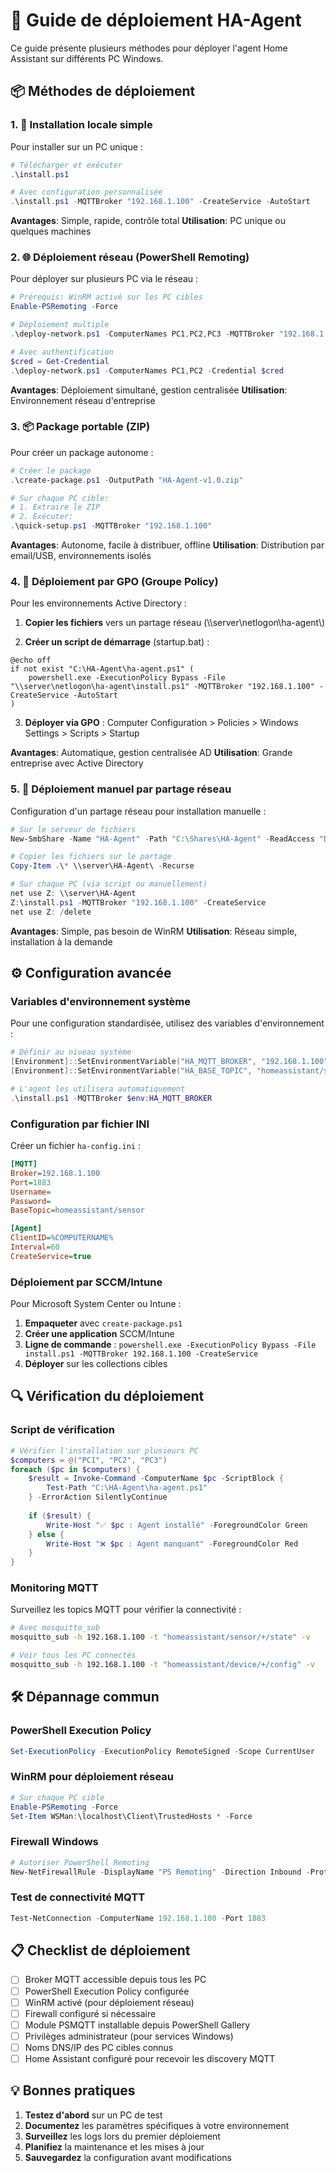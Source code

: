 # 🚀 Guide de déploiement HA-Agent

Ce guide présente plusieurs méthodes pour déployer l'agent Home Assistant sur différents PC Windows.

## 📦 Méthodes de déploiement

### 1. 🎯 Installation locale simple

Pour installer sur un PC unique :

```powershell
# Télécharger et exécuter
.\install.ps1

# Avec configuration personnalisée
.\install.ps1 -MQTTBroker "192.168.1.100" -CreateService -AutoStart
```

**Avantages**: Simple, rapide, contrôle total
**Utilisation**: PC unique ou quelques machines

### 2. 🌐 Déploiement réseau (PowerShell Remoting)

Pour déployer sur plusieurs PC via le réseau :

```powershell
# Prérequis: WinRM activé sur les PC cibles
Enable-PSRemoting -Force

# Déploiement multiple
.\deploy-network.ps1 -ComputerNames PC1,PC2,PC3 -MQTTBroker "192.168.1.100" -CreateService

# Avec authentification
$cred = Get-Credential
.\deploy-network.ps1 -ComputerNames PC1,PC2 -Credential $cred
```

**Avantages**: Déploiement simultané, gestion centralisée
**Utilisation**: Environnement réseau d'entreprise

### 3. 📦 Package portable (ZIP)

Pour créer un package autonome :

```powershell
# Créer le package
.\create-package.ps1 -OutputPath "HA-Agent-v1.0.zip"

# Sur chaque PC cible:
# 1. Extraire le ZIP
# 2. Exécuter:
.\quick-setup.ps1 -MQTTBroker "192.168.1.100"
```

**Avantages**: Autonome, facile à distribuer, offline
**Utilisation**: Distribution par email/USB, environnements isolés

### 4. 💾 Déploiement par GPO (Groupe Policy)

Pour les environnements Active Directory :

1. **Copier les fichiers** vers un partage réseau (\\\\server\\netlogon\\ha-agent\\)

2. **Créer un script de démarrage** (startup.bat) :
```batch
@echo off
if not exist "C:\HA-Agent\ha-agent.ps1" (
    powershell.exe -ExecutionPolicy Bypass -File "\\server\netlogon\ha-agent\install.ps1" -MQTTBroker "192.168.1.100" -CreateService -AutoStart
)
```

3. **Déployer via GPO** : Computer Configuration > Policies > Windows Settings > Scripts > Startup

**Avantages**: Automatique, gestion centralisée AD
**Utilisation**: Grande entreprise avec Active Directory

### 5. 🔧 Déploiement manuel par partage réseau

Configuration d'un partage réseau pour installation manuelle :

```powershell
# Sur le serveur de fichiers
New-SmbShare -Name "HA-Agent" -Path "C:\Shares\HA-Agent" -ReadAccess "Domain Users"

# Copier les fichiers sur le partage
Copy-Item .\* \\server\HA-Agent\ -Recurse

# Sur chaque PC (via script ou manuellement)
net use Z: \\server\HA-Agent
Z:\install.ps1 -MQTTBroker "192.168.1.100" -CreateService
net use Z: /delete
```

**Avantages**: Simple, pas besoin de WinRM
**Utilisation**: Réseau simple, installation à la demande

## ⚙️ Configuration avancée

### Variables d'environnement système

Pour une configuration standardisée, utilisez des variables d'environnement :

```powershell
# Définir au niveau système
[Environment]::SetEnvironmentVariable("HA_MQTT_BROKER", "192.168.1.100", "Machine")
[Environment]::SetEnvironmentVariable("HA_BASE_TOPIC", "homeassistant/sensor", "Machine")

# L'agent les utilisera automatiquement
.\install.ps1 -MQTTBroker $env:HA_MQTT_BROKER
```

### Configuration par fichier INI

Créer un fichier `ha-config.ini` :

```ini
[MQTT]
Broker=192.168.1.100
Port=1883
Username=
Password=
BaseTopic=homeassistant/sensor

[Agent]
ClientID=%COMPUTERNAME%
Interval=60
CreateService=true
```

### Déploiement par SCCM/Intune

Pour Microsoft System Center ou Intune :

1. **Empaqueter** avec `create-package.ps1`
2. **Créer une application** SCCM/Intune
3. **Ligne de commande** : `powershell.exe -ExecutionPolicy Bypass -File install.ps1 -MQTTBroker 192.168.1.100 -CreateService`
4. **Déployer** sur les collections cibles

## 🔍 Vérification du déploiement

### Script de vérification

```powershell
# Vérifier l'installation sur plusieurs PC
$computers = @("PC1", "PC2", "PC3")
foreach ($pc in $computers) {
    $result = Invoke-Command -ComputerName $pc -ScriptBlock {
        Test-Path "C:\HA-Agent\ha-agent.ps1"
    } -ErrorAction SilentlyContinue
    
    if ($result) {
        Write-Host "✅ $pc : Agent installé" -ForegroundColor Green
    } else {
        Write-Host "❌ $pc : Agent manquant" -ForegroundColor Red
    }
}
```

### Monitoring MQTT

Surveillez les topics MQTT pour vérifier la connectivité :

```bash
# Avec mosquitto_sub
mosquitto_sub -h 192.168.1.100 -t "homeassistant/sensor/+/state" -v

# Voir tous les PC connectés
mosquitto_sub -h 192.168.1.100 -t "homeassistant/device/+/config" -v
```

## 🛠️ Dépannage commun

### PowerShell Execution Policy
```powershell
Set-ExecutionPolicy -ExecutionPolicy RemoteSigned -Scope CurrentUser
```

### WinRM pour déploiement réseau
```powershell
# Sur chaque PC cible
Enable-PSRemoting -Force
Set-Item WSMan:\localhost\Client\TrustedHosts * -Force
```

### Firewall Windows
```powershell
# Autoriser PowerShell Remoting
New-NetFirewallRule -DisplayName "PS Remoting" -Direction Inbound -Protocol TCP -LocalPort 5985 -Action Allow
```

### Test de connectivité MQTT
```powershell
Test-NetConnection -ComputerName 192.168.1.100 -Port 1883
```

## 📋 Checklist de déploiement

- [ ] Broker MQTT accessible depuis tous les PC
- [ ] PowerShell Execution Policy configurée
- [ ] WinRM activé (pour déploiement réseau)
- [ ] Firewall configuré si nécessaire
- [ ] Module PSMQTT installable depuis PowerShell Gallery
- [ ] Privilèges administrateur (pour services Windows)
- [ ] Noms DNS/IP des PC cibles connus
- [ ] Home Assistant configuré pour recevoir les discovery MQTT

## 💡 Bonnes pratiques

1. **Testez d'abord** sur un PC de test
2. **Documentez** les paramètres spécifiques à votre environnement
3. **Surveillez** les logs lors du premier déploiement
4. **Planifiez** la maintenance et les mises à jour
5. **Sauvegardez** la configuration avant modifications